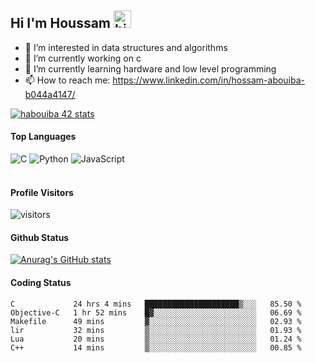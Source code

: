 ## Hi I'm Houssam <img src="https://user-images.githubusercontent.com/1303154/88677602-1635ba80-d120-11ea-84d8-d263ba5fc3c0.gif" width="28px" alt="hi">

- 👀 I’m interested in data structures and algorithms
- 🔭 I’m currently working on c
- 🌱 I’m currently learning hardware and low level programming
- 📫 How to reach me: https://www.linkedin.com/in/hossam-abouiba-b044a4147/

[![habouiba 42 stats](https://badge.mediaplus.ma/greenbinary/habouiba)](https://github.com/oakoudad/badge42)

#### Top Languages

![C](https://img.shields.io/badge/c-%2300599C.svg?style=for-the-badge&logo=c&logoColor=white)
![Python](https://img.shields.io/badge/python-%2314354C.svg?style=for-the-badge&logo=python&logoColor=white)
![JavaScript](https://img.shields.io/badge/javascript-%23323330.svg?style=for-the-badge&logo=javascript&logoColor=%23F7DF1E)
<br />
<br />
#### Profile Visitors
![visitors](https://visitor-badge.glitch.me/badge?page_id=project-HOSSAM.project-HOSSAM)

#### Github Status
[![Anurag's GitHub stats](https://github-readme-stats.vercel.app/api?username=0xPride&theme=tokyonight)](https://github.com/anuraghazra/github-readme-stats)

#### Coding Status
<!--START_SECTION:waka-->

```text
C             24 hrs 4 mins   █████████████████████▒░░░   85.50 %
Objective-C   1 hr 52 mins    █▓░░░░░░░░░░░░░░░░░░░░░░░   06.69 %
Makefile      49 mins         ▓░░░░░░░░░░░░░░░░░░░░░░░░   02.93 %
lir           32 mins         ▒░░░░░░░░░░░░░░░░░░░░░░░░   01.93 %
Lua           20 mins         ▒░░░░░░░░░░░░░░░░░░░░░░░░   01.24 %
C++           14 mins         ▒░░░░░░░░░░░░░░░░░░░░░░░░   00.85 %
```

<!--END_SECTION:waka-->
